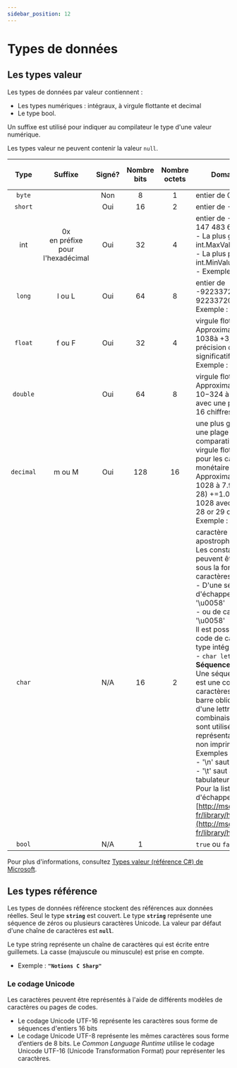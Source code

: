 ```yaml
---
sidebar_position: 12
---
```


# Types de données

## Les types valeur

Les types de données par valeur contiennent :

- Les types numériques : intégraux, à virgule flottante et decimal
- Le type bool. 

Un suffixe est utilisé pour indiquer au compilateur le type d'une valeur numérique.

Les types valeur ne peuvent contenir la valeur `null`.

| Type | Suffixe | Signé? | Nombre <br/> bits | Nombre <br/> octets | Domaine des valeurs | Valeur par <br/> défaut |
| :--: | :-----: | :----: | :---------: | :-----------: | ------------------- | :---------------: |
| `byte` | | Non | 8 | 1 | entier de 0 à 255 | 0 |
| `short` | | Oui | 16 | 2 | entier de -32 768 à 32 767 | 0 |
| int | 0x <br/> en préfixe <br/> pour <br/> l'hexadécimal | Oui | 32 | 4 | entier de -2 147 483 648 à 2 147 483 647 <br/> - La plus grande valeur : int.MaxValue <br/> - La plus petite valeur : int.MinValue <br/> - Exemples : -1245 (0x12AB) | 0 |
| `long` | l ou L | Oui | 64 | 8 | entier de -9223372036854775808 à 9223372036854775807 <br/> Exemple : 3457845L | 0L |
| `float` | f ou F | Oui | 32 | 4 | virgule flottante <br/> Approximativement -3,4 × 1038à +3,4 × 1038 avec une précision de 7 chiffres significatifs <br/> Exemple : 456.34F | 0.0F |
 `double` | | Oui | 64 | 8 | virgule flottante <br/> Approximativement +-5.0 × 10−324 à +-1.7 × 10308 avec une précision de 15 ou 16 chiffres significatifs | 0.0 |
| `decimal` | m ou M | Oui | 128 | 16 | une plus grande précision et une plage de valeurs réduite comparativement aux types de virgule flottante approprié pour les calculs financiers et monétaires <br/> Approximativement (-7.9 x 1028 à 7.9 x 1028) / (100 à 28) +=1.0 x 10-28 à +=7.9 x 1028 avec une précision de 28 or 29 chiffres significatifs <br/> Exemple : 2345.56m | 0.0M ou 0.0m |
| `char` | | N/A | 16 | 2 | caractère Unicode** (entre apostrophes ' ') <br/> Les constantes de type char peuvent être représentées sous la forme de littéraux de caractères 'X' '6' <br/> - D'une séquence d'échappement hexadécimal '\u0058' <br/> - ou de caractères Unicode '\u0058' <br/> Il est possible de convertir un code de caractère Unicode de type intégral en un caractère : <br/> - `char lettre = (char)88;` <br/> <b>Séquence d'échappement </b> <br/> Une séquence d'échappement est une combinaison de caractères composées d'une barre oblique inverse (\) suivie d'une lettre ou d'une combinaison de chiffres. Elles sont utilisés pour fournir une représentation des caractères non imprimables. <br/> Exemples : <br/> - '\n' saut à la prochaine ligne <br/> - '\t'  saut au prochain tabulateur <br/> Pour la liste des séquences d'échappement, consultez [http://msdn.microsoft.com/fr-fr/library/h21280bw.aspx](http://msdn.microsoft.com/fr-fr/library/h21280bw.aspx) | '\0' <br/> indicateur <br/> null <br/> non visible |
| `bool` | | N/A | 1 | | `true` ou `false` | `false` |

Pour plus d'informations, consultez [Types valeur (référence C#) de Microsoft](http://msdn.microsoft.com/fr-fr/library/s1ax56ch.aspx).

## Les types référence

Les types de données référence stockent des références aux données réelles. Seul le type **`string`** est couvert.
Le type **`string`** représente une séquence de zéros ou plusieurs caractères Unicode.
La valeur par défaut d'une chaîne de caractères est **`null`**.

Le type string représente un chaîne de caractères qui est écrite entre guillemets.  La casse (majuscule ou minuscule) est prise en compte.

- Exemple : **`"Notions C Sharp"`**

### Le codage Unicode

Les caractères peuvent être représentés à l'aide de différents modèles de caractères ou pages de codes.
- Le codage Unicode UTF-16 représente les caractères sous forme de séquences d'entiers 16 bits
- Le codage Unicode UTF-8 représente les mêmes caractères sous forme d’entiers de 8 bits.
Le *Common Language Runtime* utilise le codage Unicode UTF-16 (Unicode Transformation Format) pour représenter les caractères.

